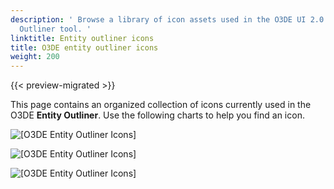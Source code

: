 ```yaml
---
description: ' Browse a library of icon assets used in the O3DE UI 2.0 Entity
  Outliner tool. '
linktitle: Entity outliner icons
title: O3DE entity outliner icons
weight: 200
---
```


{{< preview-migrated >}}

This page contains an organized collection of icons currently used in the O3DE **Entity Outliner**\. Use the following charts to help you find an icon\.

![\[O3DE Entity Outliner Icons\]](/images/tools-ui/icons-entity-outliner.png)

![\[O3DE Entity Outliner Icons\]](/images/tools-ui/icons-entity-outliner-2.png)

![\[O3DE Entity Outliner Icons\]](/images/tools-ui/icons-entity-outliner-3.png)
